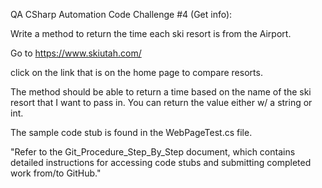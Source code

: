 QA CSharp Automation Code Challenge #4 (Get info):

Write a method to return the time each ski resort is from the Airport.

Go to https://www.skiutah.com/

click on the link that is on the home page to compare resorts.

The method should be able to return a time based on the name of the ski resort that I want to pass in.  You can return the value either w/ a string or int.

The sample code stub is found in the WebPageTest.cs file.


"Refer to the Git_Procedure_Step_By_Step document, which contains detailed instructions for accessing code stubs and submitting completed work from/to GitHub." 
